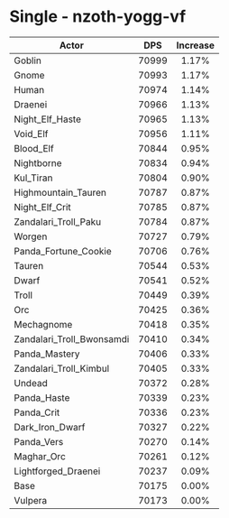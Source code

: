# Single - nzoth-yogg-vf
| Actor | DPS | Increase |
|---|:---:|:---:|
|Goblin|70999|1.17%|
|Gnome|70993|1.17%|
|Human|70974|1.14%|
|Draenei|70966|1.13%|
|Night_Elf_Haste|70965|1.13%|
|Void_Elf|70956|1.11%|
|Blood_Elf|70844|0.95%|
|Nightborne|70834|0.94%|
|Kul_Tiran|70804|0.90%|
|Highmountain_Tauren|70787|0.87%|
|Night_Elf_Crit|70785|0.87%|
|Zandalari_Troll_Paku|70784|0.87%|
|Worgen|70727|0.79%|
|Panda_Fortune_Cookie|70706|0.76%|
|Tauren|70544|0.53%|
|Dwarf|70541|0.52%|
|Troll|70449|0.39%|
|Orc|70425|0.36%|
|Mechagnome|70418|0.35%|
|Zandalari_Troll_Bwonsamdi|70410|0.34%|
|Panda_Mastery|70406|0.33%|
|Zandalari_Troll_Kimbul|70405|0.33%|
|Undead|70372|0.28%|
|Panda_Haste|70339|0.23%|
|Panda_Crit|70336|0.23%|
|Dark_Iron_Dwarf|70327|0.22%|
|Panda_Vers|70270|0.14%|
|Maghar_Orc|70261|0.12%|
|Lightforged_Draenei|70237|0.09%|
|Base|70175|0.00%|
|Vulpera|70173|0.00%|
